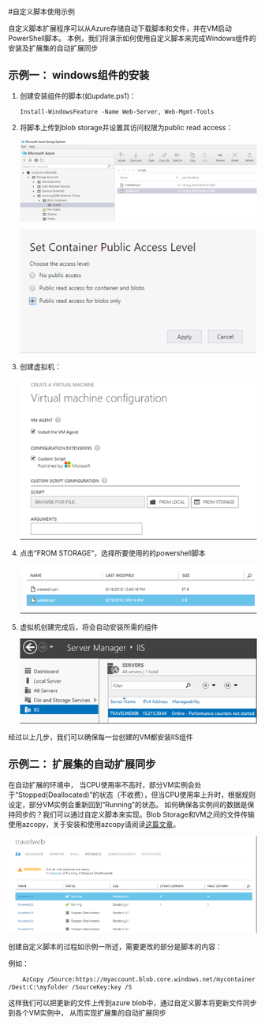 #自定义脚本使用示例


自定义脚本扩展程序可以从Azure存储自动下载脚本和文件，并在VM启动PowerShell脚本。 本例，我们将演示如何使用自定义脚本来完成Windows组件的安装及扩展集的自动扩展同步

## 示例一：  windows组件的安装

1.	创建安装组件的脚本(如update.ps1)：

		Install-WindowsFeature -Name Web-Server, Web-Mgmt-Tools

2.	将脚本上传到blob storage并设置其访问权限为public read access：
 
	![](media/aog-virtual-machine-custom-script/upload-script.png)

	![](media/aog-virtual-machine-custom-script/container-permission.png)
 
3.	创建虚拟机： 

	![](media/aog-virtual-machine-custom-script/create-vm.png)
        
4.	点击”FROM STORAGE“，选择所要使用的的powershell脚本

	![](media/aog-virtual-machine-custom-script/choose-from-blob.png)

5.	虚拟机创建完成后，将会自动安装所需的组件

	![](media/aog-virtual-machine-custom-script/result.png)


经过以上几步，我们可以确保每一台创建的VM都安装IIS组件


## 示例二：  扩展集的自动扩展同步

在自动扩展的环境中， 当CPU使用率不高时，部分VM实例会处于“Stopped(Deallocated)”的状态（不收费），但当CPU使用率上升时，根据规则设定，部分VM实例会重新回到“Running”的状态。  如何确保各实例间的数据是保持同步的？我们可以通过自定义脚本来实现。Blob Storage和VM之间的文件传输使用azcopy，关于安装和使用azcopy请阅读[这篇文章](https://azure.microsoft.com/en-us/documentation/articles/storage-use-azcopy/)。

![](media/aog-virtual-machine-custom-script/vm-states.png)
 


创建自定义脚本的过程如示例一所述，需要更改的部分是脚本的内容：



例如： 

		AzCopy /Source:https://myaccount.blob.core.windows.net/mycontainer /Dest:C:\myfolder /SourceKey:key /S

这样我们可以把更新的文件上传到azure blob中，通过自定义脚本将更新文件同步到各个VM实例中， 从而实现扩展集的自动扩展同步


